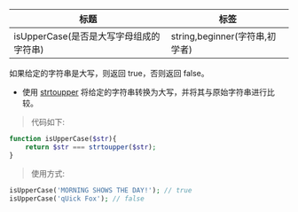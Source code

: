 | 标题                                    | 标签                           |
| --------------------------------------- | ------------------------------ |
| isUpperCase(是否是大写字母组成的字符串) | string,beginner(字符串,初学者) |

如果给定的字符串是大写，则返回 true，否则返回 false。

- 使用 [strtoupper](https://www.php.net/manual/en/function.strtoupper.php) 将给定的字符串转换为大写，并将其与原始字符串进行比较。

> 代码如下:

```php
function isUpperCase($str){
    return $str === strtoupper($str);
}
```

> 使用方式:

```php
isUpperCase('MORNING SHOWS THE DAY!'); // true
isUpperCase('qUick Fox'); // false
```
